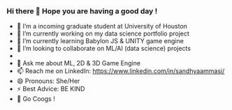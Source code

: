 ### Hi there 👋 Hope you are having a good day !

- 🌱 I’m a incoming graduate student at University of Houston 
- 🔭 I’m currently working on my data science portfolio project
- 🌱 I’m currently learning Babylon JS & UNITY game engine 
- 👯 I’m looking to collaborate on ML/AI (data science) projects
-
- 💬 Ask me about ML, 2D & 3D Game Engine
- 📫 Reach me on LinkedIn: https://www.linkedin.com/in/sandhyaammasi/
- 😄 Pronouns: She/Her
- ⚡ Best Advice: BE KIND 
- 💃 Go Coogs !

